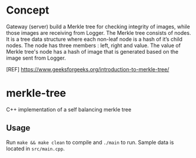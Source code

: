 # Concept

Gateway (server) build a Merkle tree for checking integrity of images, while those images are receiving from Logger.  The Merkle tree consists of nodes. 
It is a tree data structure where each non-leaf node is a hash of it’s child nodes.  The node has three members : left, right and value.
The value of  Merkle tree's node has  a hash  of image that is generated based on the image sent from Logger. 

[REF] https://www.geeksforgeeks.org/introduction-to-merkle-tree/

# merkle-tree
C++ implementation of a self balancing merkle tree

## Usage
Run `make && make clean` to compile and `./main` to run. Sample data is located in `src/main.cpp`.  
